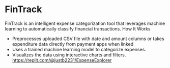 # FinTrack
FinTrack is an intelligent expense categorization tool that leverages machine learning to automatically classify financial transactions.
How It Works
- Preprocesses uploaded CSV file with date and amount columns or takes expenditure data directly from payment apps when linked
- Uses a trained machine learning model to categorize expenses.
- Visualizes the data using interactive charts and filters.
https://replit.com/@justb2231/ExpenseExplorer

